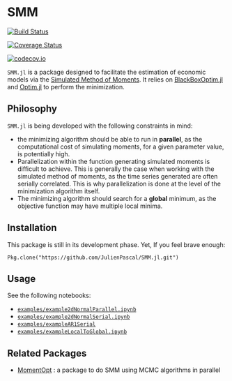 # SMM

[![Build Status](https://travis-ci.com/JulienPascal/SMM.jl.svg?branch=master)](https://travis-ci.com/JulienPascal/SMM.jl)

[![Coverage Status](https://coveralls.io/repos/JulienPascal/SMM.jl/badge.svg?branch=master&service=github)](https://coveralls.io/github/JulienPascal/SMM.jl?branch=master)

[![codecov.io](http://codecov.io/github/JulienPascal/SMM.jl/coverage.svg?branch=master)](http://codecov.io/github/JulienPascal/SMM.jl?branch=master)

`SMM.jl` is a package designed to facilitate the estimation of economic models
via the [Simulated Method of Moments](https://en.wikipedia.org/wiki/Method_of_simulated_moments). It relies on [BlackBoxOptim.jl](https://github.com/robertfeldt/BlackBoxOptim.jl) and [Optim.jl](https://github.com/JuliaNLSolvers/Optim.jl) to perform the minimization.


## Philosophy

`SMM.jl` is being developed with the following constraints in mind:
* the minimizing algorithm should be able to run in **parallel**, as the computational cost of simulating moments, for a given parameter value, is potentially high.
* Parallelization within the function generating simulated moments is difficult
to achieve. This is generally the case when working with the simulated method of moments,
 as the time series generated are often serially correlated. This is why parallelization is done at the level of the minimization
algorithm itself.
* The minimizing algorithm should search for a **global** minimum, as the
objective function may have multiple local minima.


## Installation

This package is still in its development phase. Yet, If you feel brave enough:
```
Pkg.clone("https://github.com/JulienPascal/SMM.jl.git")
```

## Usage

See the following notebooks:
* [`examples/example2dNormalParallel.ipynb`](examples/example2dNormalParallel.ipynb)
* [`examples/example2dNormalSerial.ipynb`](examples/example2dNormalSerial.ipynb)
* [`examples/exampleAR1Serial`](examples/exampleAR1Serial.ipynb)
* [`examples/exampleLocalToGlobal.ipynb`](examples/exampleLocalToGlobal.ipynb)

## Related Packages

* [MomentOpt](https://github.com/floswald/MomentOpt.jl) : a package to do SMM using MCMC algorithms in parallel
